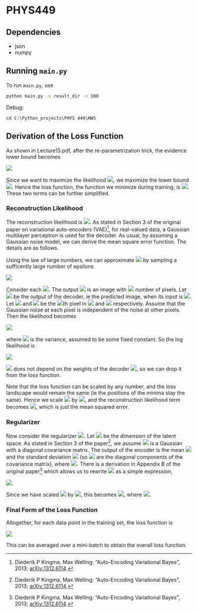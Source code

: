 # PHYS449

## Dependencies

- json
- numpy

## Running `main.py`

To run `main.py`, use

```sh
python main.py -o result_dir -n 100
```
Debug:
```
cd C:\Python_projects\PHYS 449\HW5
```

## Derivation of the Loss Function

As shown in Lecture15.pdf, after the re-parametrization trick, the evidence lower bound becomes

<img src="https://render.githubusercontent.com/render/math?math=\log{p(x)}\geq\mathbb{E}_\epsilon[\log{p_\phi(x|z=\mu_\theta(x)%2B\sigma_\theta(x)\odot\epsilon)}]-KL(q_\theta(z|x)\|p(z))">

Since we want to maximize the likelihood <img src="https://render.githubusercontent.com/render/math?math=p(x)">, we maximize the lower bound <img src="https://render.githubusercontent.com/render/math?math=\mathbb{E}_\epsilon[\log{p_\phi(x|z=\mu_\theta(x)%2B\sigma_\theta(x)\odot\epsilon)}]-KL(q_\theta(z|x)\|p(z))">. Hence the loss function, the function we minimize during training, is <img src="https://render.githubusercontent.com/render/math?math=\mathcal{L}=-\mathbb{E}_\epsilon[\log{p_\phi(x|z=\mu_\theta(x)%2B\sigma_\theta(x)\odot\epsilon)}]%2BKL(q_\theta(z|x)\|p(z))">. These two terms can be further simplified.

### Reconstruction Likelihood

The reconstruction likelihood is <img src="https://render.githubusercontent.com/render/math?math=\mathbb{E}_\epsilon[\log{p_\phi(x|z=\mu_\theta(x)%2B\sigma_\theta(x)\odot\epsilon)}]">. As stated in Section 3 of the original paper on variational auto-encoders (VAE)[^1], for real-valued data, a Gaussian multilayer perceptron is used for the decoder. As usual, by assuming a Gaussian noise model, we can derive the mean square error function. The details are as follows.

Using the law of large numbers, we can approximate <img src="https://render.githubusercontent.com/render/math?math=\mathbb{E}_\epsilon[\log{p_\phi(x|z=\mu_\theta(x)%2B\sigma_\theta(x)\odot\epsilon)}]"> by sampling a sufficently large number of epsilons

<img src="https://render.githubusercontent.com/render/math?math=\mathbb{E}_\epsilon[\log{p_\phi(x|z=\mu_\theta(x)%2B\sigma_\theta(x)\odot\epsilon)}]\simeq\frac{1}{L}\sum_{l=1}^L\log{p_\phi(x|z=\mu_\theta(x)%2B\sigma_\theta(x)\odot\epsilon^{(l)})}">

Consider each <img src="https://render.githubusercontent.com/render/math?math=\log{p_\phi(x|z=\mu_\theta(x)%2B\sigma_\theta(x)\odot\epsilon^{(l)})}">. The output <img src="https://render.githubusercontent.com/render/math?math=x"> is an image with <img src="https://render.githubusercontent.com/render/math?math=N=14\times14"> number of pixels. Let <img src="https://render.githubusercontent.com/render/math?math=x_\phi=x_\phi(z=\mu_\theta(x)%2B\sigma_\theta(x)\odot\epsilon^{(l)})"> be the output of the decoder, ie the predicted image, when its input is <img src="https://render.githubusercontent.com/render/math?math=z=\mu_\theta(x)%2B\sigma_\theta(x)\odot\epsilon^{(l)}">. Let <img src="https://render.githubusercontent.com/render/math?math=x_{(n)}"> and <img src="https://render.githubusercontent.com/render/math?math=x_{\phi,(n)}"> be the <img src="https://render.githubusercontent.com/render/math?math=n">th pixel in <img src="https://render.githubusercontent.com/render/math?math=x"> and <img src="https://render.githubusercontent.com/render/math?math=x_{\phi}"> respectively. Assume that the Gaussian noise at each pixel is independent of the noise at other pixels. Then the likelihood becomes

<img src="https://render.githubusercontent.com/render/math?math=p_\phi(x|z=\mu_\theta(x)%2B\sigma_\theta(x)\odot\epsilon^{(l)})=\prod_{n=1}^N\mathcal{N}(x_{(n)}|x_{\phi,(n)},\beta^{-1})">

where <img src="https://render.githubusercontent.com/render/math?math=\beta^{-1}"> is the variance, assumed to be some fixed constant. So the log likelihood is

<img src="https://render.githubusercontent.com/render/math?math=\log{p_\phi(x|z=\mu_\theta(x)%2B\sigma_\theta(x)\odot\epsilon^{(l)})}=\sum_{n=1}^N\log{\mathcal{N}(x_{(n)}|x_{\phi,(n)},\beta^{-1})}=\frac{N}{2}\log{\beta}-\frac{N}{2}\log{2\pi}-\frac{\beta}{2}\sum_{n=1}^N(x_{(n)}-x_{\phi,(n)})^2">

<img src="https://render.githubusercontent.com/render/math?math=\frac{N}{2}\log{\beta}-\frac{N}{2}\log{2\pi}"> does not depend on the weights of the decoder <img src="https://render.githubusercontent.com/render/math?math=\phi">, so we can drop it from the loss function.

Note that the loss function can be scaled by any number, and the loss landscape would remain the same (ie the positions of the minima stay the same). Hence we scale <img src="https://render.githubusercontent.com/render/math?math=\mathcal{L}"> by <img src="https://render.githubusercontent.com/render/math?math=\frac{2}{\beta N}">, and the reconstruction likelihood term becomes <img src="https://render.githubusercontent.com/render/math?math=\frac{1}{L}\sum_{l=1}^L[\frac{1}{N}\sum_{n=1}^N(x_{(n)}-x_{\phi,(n)})^2]">, which is just the mean squared error.

### Regularizer

Now consider the regularizer <img src="https://render.githubusercontent.com/render/math?math=KL(q_\theta(z|x)\|p(z))">. Let <img src="https://render.githubusercontent.com/render/math?math=J"> be the dimension of the latent space. As stated in Section 3 of the paper[^1], we assume <img src="https://render.githubusercontent.com/render/math?math=q_\theta(z|x)"> is a Gaussian with a diagonal covariance matrix. The output of the encoder is the mean <img src="https://render.githubusercontent.com/render/math?math=\mu_j"> and the standard deviation <img src="https://render.githubusercontent.com/render/math?math=\sigma_j"> (so <img src="https://render.githubusercontent.com/render/math?math=\sigma_{j}^2"> are the diagonal components of the covariance matrix), where <img src="https://render.githubusercontent.com/render/math?math=j=1,\ldots,N">. There is a derivation in Appendix B of the original paper[^1] which allows us to rewrite <img src="https://render.githubusercontent.com/render/math?math=KL(q_\theta(z|x)\|p(z))"> as a simple expression,

<img src="https://render.githubusercontent.com/render/math?math=KL(q_\theta(z|x)\|p(z))=\frac{1}{2}\sum_{j=1}^J(-1-\log{\sigma_{j}^2}%2B\mu_{j}^2%2B\sigma_{j}^2)">

Since we have scaled <img src="https://render.githubusercontent.com/render/math?math=\mathcal{L}"> by <img src="https://render.githubusercontent.com/render/math?math=\frac{2}{\beta N}">, this becomes <img src="https://render.githubusercontent.com/render/math?math=\frac{2}{\beta N}KL(q_\theta(z|x)\|p(z))=\frac{1}{\beta N}\sum_{j=1}^J(-1-\log{\sigma_{j}^2}%2B\mu_{j}^2%2B\sigma_{j}^2)=\lambda\sum_{j=1}^J(-1-\log{\sigma_{j}^2}%2B\mu_{j}^2%2B\sigma_{j}^2)">, where <img src="https://render.githubusercontent.com/render/math?math=\lambda=\frac{1}{\beta N}">.

### Final Form of the Loss Function

Altogether, for each data point in the training set, the loss function is

<img src="https://render.githubusercontent.com/render/math?math=\mathcal{L}=\frac{1}{L}\sum_{l=1}^L[\frac{1}{N}\sum_{n=1}^N(x_{(n)}-x_{\phi,(n)})^2]%2B\lambda\sum_{j=1}^J(-1-\log{\sigma_{j}^2}%2B\mu_{j}^2%2B\sigma_{j}^2)">

This can be averaged over a mini-batch to obtain the overall loss function.


[^1]: Diederik P Kingma, Max Welling: “Auto-Encoding Variational Bayes”, 2013; <a href='http://arxiv.org/abs/1312.6114'>arXiv:1312.6114</a>.

